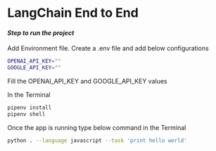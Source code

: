 # LangChain End to End
#### _Step to run the project_

Add Environment file. Create a .env file and add below configurations
```sh
OPENAI_API_KEY=""
GOOGLE_API_KEY=""
```
Fill the OPENAI_API_KEY and GOOGLE_API_KEY values

In the Terminal 
```sh
pipenv install
pipenv shell
```

Once the app is running type below command in the Terminal
```sh
python . --language javascript --task 'print hello world'
```